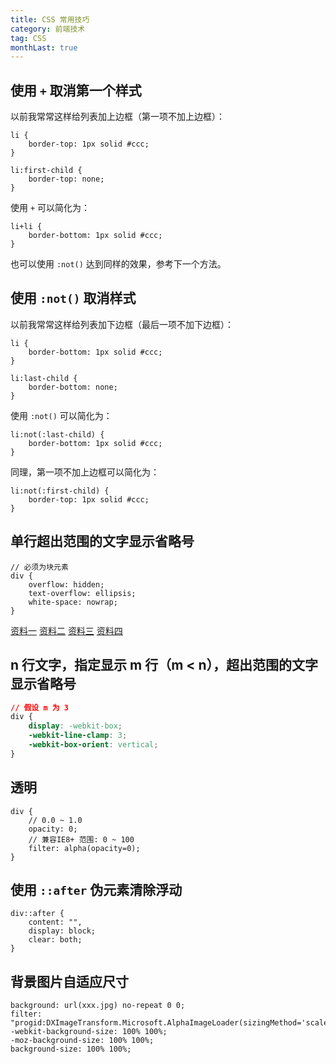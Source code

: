 ```yaml
---
title: CSS 常用技巧
category: 前端技术
tag: CSS
monthLast: true
---
```


## 使用 `+` 取消第一个样式

以前我常常这样给列表加上边框（第一项不加上边框）：

```
li {
    border-top: 1px solid #ccc;
}

li:first-child {
    border-top: none;
}
```

使用 `+` 可以简化为：

```
li+li {
    border-bottom: 1px solid #ccc;
}
```

也可以使用 `:not()` 达到同样的效果，参考下一个方法。


## 使用 `:not()` 取消样式

以前我常常这样给列表加下边框（最后一项不加下边框）：

```
li {
    border-bottom: 1px solid #ccc;
}

li:last-child {
    border-bottom: none;
}
```

使用 `:not()` 可以简化为：

```
li:not(:last-child) {
    border-bottom: 1px solid #ccc;
}
```

同理，第一项不加上边框可以简化为：

```
li:not(:first-child) {
    border-top: 1px solid #ccc;
}
```

## 单行超出范围的文字显示省略号

```
// 必须为块元素
div {
    overflow: hidden;
    text-overflow: ellipsis;
    white-space: nowrap;
}
```

[资料一](http://www.css88.com/archives/5206)
[资料二](http://c7sky.com/text-overflow-ellipsis-on-multiline-text.html)
[资料三](http://www.daqianduan.com/6179.html)
[资料四](http://www.zhangxinxu.com/wordpress/2009/09/%E5%85%B3%E4%BA%8E%E6%96%87%E5%AD%97%E5%86%85%E5%AE%B9%E6%BA%A2%E5%87%BA%E7%94%A8%E7%82%B9%E7%82%B9%E7%82%B9-%E7%9C%81%E7%95%A5%E5%8F%B7%E8%A1%A8%E7%A4%BA/)

## n 行文字，指定显示 m 行（m < n），超出范围的文字显示省略号

```css
// 假设 m 为 3
div {
    display: -webkit-box;
    -webkit-line-clamp: 3;
    -webkit-box-orient: vertical;
}
```

## 透明

```
div {
    // 0.0 ~ 1.0
    opacity: 0;
    // 兼容IE8+ 范围: 0 ~ 100
    filter: alpha(opacity=0);
}
```

## 使用 `::after` 伪元素清除浮动

```
div::after {
    content: "",
    display: block;
    clear: both;
}
```

## 背景图片自适应尺寸

```
background: url(xxx.jpg) no-repeat 0 0;
filter: "progid:DXImageTransform.Microsoft.AlphaImageLoader(sizingMethod='scale')";
-webkit-background-size: 100% 100%;
-moz-background-size: 100% 100%;
background-size: 100% 100%;
```
